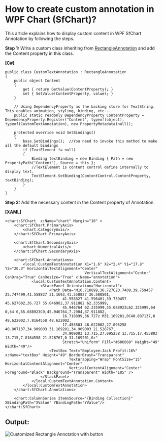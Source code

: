 # How to create custom annotation in WPF Chart (SfChart)?

This article explains how to display custom content in WPF SfChart Annotation by following the steps.

**Step 1:** Write a custom class inheriting from [RectangleAnnotation](https://help.syncfusion.com/cr/wpf/Syncfusion.UI.Xaml.Charts.RectangleAnnotation.html) and add the Content property in this class.

**[C#]**
```
public class CustomTextAnnotation : RectangleAnnotation
{
    public object Content
    {
        get { return GetValue(ContentProperty); }
        set { SetValue(ContentProperty, value); }
    }

    // Using DependencyProperty as the backing store for TextString.  This enables animation, styling, binding, etc...
    public static readonly DependencyProperty ContentProperty = DependencyProperty.Register("Content", typeof(object), typeof(CustomTextAnnotation), new PropertyMetadata(null));

    protected override void SetBindings()
    {
        base.SetBindings();  //You need to invoke this method to make all the default bindings
        if (TextElement != null)
        {
            Binding textBinding = new Binding { Path = new PropertyPath("Content"), Source = this };
            //TextElement is content control define internally to display text.
            TextElement.SetBinding(ContentControl.ContentProperty, textBinding);
        }
    }
}
```

**Step 2:** Add the necessary content in the Content property of Annotation.

**[XAML]**
```
<chart:SfChart  x:Name="chart" Margin="10" >
    <chart:SfChart.PrimaryAxis>
        <chart:CategoryAxis/>
    </chart:SfChart.PrimaryAxis>

    <chart:SfChart.SecondaryAxis>
        <chart:NumericalAxis/>
    </chart:SfChart.SecondaryAxis>

    <chart:SfChart.Annotations>
        <local:CustomTextAnnotation X1="1.6" X2="2.4" Y1="17.8" Y2="20.3" HorizontalTextAlignment="Center" 
                                    VerticalTextAlignment="Center" CanDrag="True" CanResize="True" x:Name="annotation">
            <local:CustomTextAnnotation.Content>
                <StackPanel Orientation="Horizontal">
                    <Path Data="M16.710899,36.727C20.7409,39.759457 25.747499,41.558827 31.1693,41.558827 36.588501,
                          41.558827 41.596401,39.759457 45.627602,36.727 55.046902,37.911882 62.335999,
                          45.946764 62.335999,55.688923L62.335999,64 0,64 0,55.688923C0,45.946764,7.2904,37.911882,
                          16.710899,36.727z M31.169201,0C40.807137,0 48.622002,7.8164558 48.622002,
                          17.455803 48.622002,27.095258 40.807137,34.909003 31.169201,34.909003 21.528767,
                          34.909003 13.715,27.095258 13.715,17.455803 13.715,7.8164558 21.528767,0 31.169201,0z" 
                          Stretch="Uniform" Fill="#606060" Height="49" Width="49"/>
                    <TextBox Text="Employee:Jack Profit:16%" x:Name="textBox" Height="49" BorderBrush="Transparent"
                             TextWrapping="Wrap" FontSize="15" HorizontalContentAlignment="Center" 
                             VerticalContentAlignment="Center" Foreground="Black" Background="Transparent" Width="105" />
                </StackPanel>
            </local:CustomTextAnnotation.Content>
        </local:CustomTextAnnotation>
    </chart:SfChart.Annotations>

    <chart:ColumnSeries ItemsSource="{Binding Collection}" XBindingPath="XValue" YBindingPath="YValue"/>
</chart:SfChart>
```

## Output:

![Customized Rectangle Annotation with button](https://user-images.githubusercontent.com/102642528/212282757-e057007f-7bc2-46b7-832f-712dc69bbf20.png)
